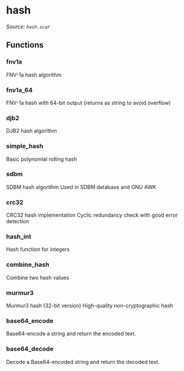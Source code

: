 # hash

*Source: `hash.scar`*

## Functions

### fnv1a

FNV-1a hash algorithm

### fnv1a_64

FNV-1a hash with 64-bit output (returns as string to avoid overflow)

### djb2

DJB2 hash algorithm

### simple_hash

Basic polynomial rolling hash

### sdbm

SDBM hash algorithm
Used in SDBM database and GNU AWK

### crc32

CRC32 hash implementation
Cyclic redundancy check with good error detection

### hash_int

Hash function for integers

### combine_hash

Combine two hash values

### murmur3

Murmur3 hash (32-bit version)
High-quality non-cryptographic hash

### base64_encode

Base64-encode a string and return the encoded text.

### base64_decode

Decode a Base64-encoded string and return the decoded text.

